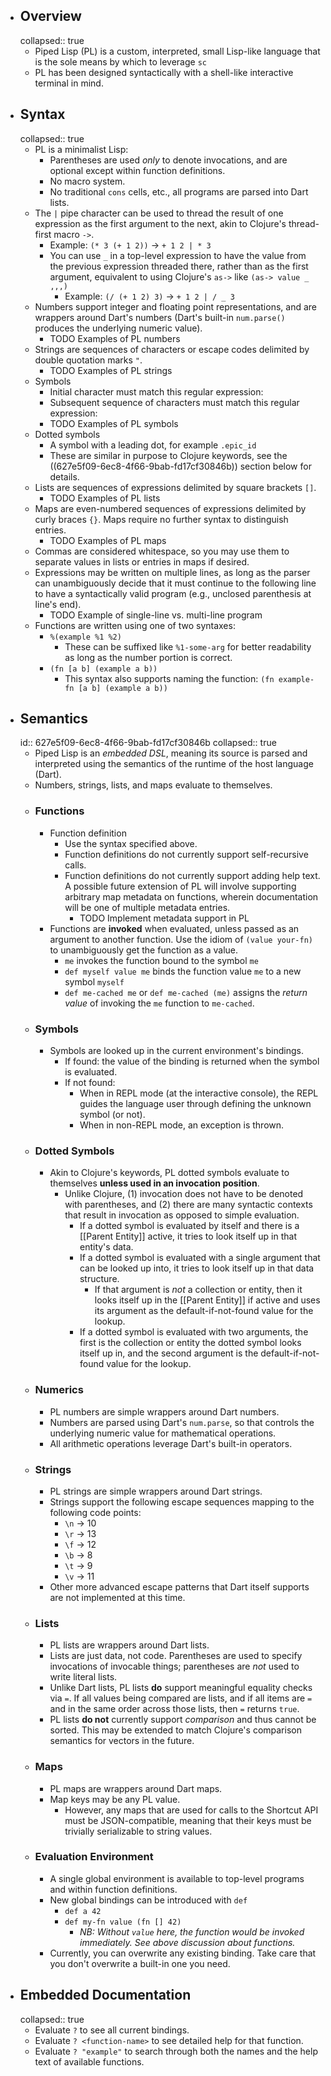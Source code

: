 - ## Overview
  collapsed:: true
	- Piped Lisp (PL) is a custom, interpreted, small Lisp-like language that is the sole means by which to leverage `sc`
	- PL has been designed syntactically with a shell-like interactive terminal in mind.
- ## Syntax
  collapsed:: true
	- PL is a minimalist Lisp:
		- Parentheses are used _only_ to denote invocations, and are optional except within function definitions.
		- No macro system.
		- No traditional `cons` cells, etc., all programs are parsed into Dart lists.
	- The `|` pipe character can be used to thread the result of one expression as the first argument to the next, akin to Clojure's thread-first macro `->`.
		- Example: `(* 3 (+ 1 2))` -> `+ 1 2 | * 3`
		- You can use `_` in a top-level expression to have the value from the previous expression threaded there, rather than as the first argument, equivalent to using Clojure's `as->` like `(as-> value _ ,,,)`
			- Example: `(/ (+ 1 2) 3)` -> `+ 1 2 | / _ 3`
	- Numbers support integer and floating point representations, and are wrappers around Dart's numbers (Dart's built-in `num.parse()` produces the underlying numeric value).
		- TODO Examples of PL numbers
	- Strings are sequences of characters or escape codes delimited by double quotation marks `"`.
		- TODO Examples of PL strings
	- Symbols
		- Initial character must match this regular expression:
		- Subsequent sequence of characters must match this regular expression:
		- TODO Examples of PL symbols
	- Dotted symbols
		- A symbol with a leading dot, for example `.epic_id`
		- These are similar in purpose to Clojure keywords, see the ((627e5f09-6ec8-4f66-9bab-fd17cf30846b)) section below for details.
	- Lists are sequences of expressions delimited by square brackets `[]`.
		- TODO Examples of PL lists
	- Maps are even-numbered sequences of expressions delimited by curly braces `{}`. Maps require no further syntax to distinguish entries.
		- TODO Examples of PL maps
	- Commas are considered whitespace, so you may use them to separate values in lists or entries in maps if desired.
	- Expressions may be written on multiple lines, as long as the parser can unambiguously decide that it must continue to the following line to have a syntactically valid program (e.g., unclosed parenthesis at line's end).
		- TODO Example of single-line vs. multi-line program
	- Functions are written using one of two syntaxes:
		- `%(example %1 %2)`
			- These can be suffixed like `%1-some-arg` for better readability as long as the number portion is correct.
		- `(fn [a b] (example a b))`
			- This syntax also supports naming the function: `(fn example-fn [a b] (example a b))`
- ## Semantics
  id:: 627e5f09-6ec8-4f66-9bab-fd17cf30846b
  collapsed:: true
	- Piped Lisp is an _embedded DSL_, meaning its source is parsed and interpreted using the semantics of the runtime of the host language (Dart).
	- Numbers, strings, lists, and maps evaluate to themselves.
	- ### Functions
		- Function definition
			- Use the syntax specified above.
			- Function definitions do not currently support self-recursive calls.
			- Function definitions do not currently support adding help text. A possible future extension of PL will involve supporting arbitrary map metadata on functions, wherein documentation will be one of multiple metadata entries.
				- TODO Implement metadata support in PL
		- Functions are **invoked** when evaluated, unless passed as an argument to another function. Use the idiom of `(value your-fn)` to unambiguously get the function as a value.
			- `me` invokes the function bound to the symbol `me`
			- `def myself value me` binds the function value `me` to a new symbol `myself`
			- `def me-cached me` or `def me-cached (me)` assigns the _return value_ of invoking the `me` function to `me-cached`.
	- ### Symbols
		- Symbols are looked up in the current environment's bindings.
			- If found: the value of the binding is returned when the symbol is evaluated.
			- If not found:
				- When in REPL mode (at the interactive console), the REPL guides the language user through defining the unknown symbol (or not).
				- When in non-REPL mode, an exception is thrown.
	- ### Dotted Symbols
		- Akin to Clojure's keywords, PL dotted symbols evaluate to themselves **unless used in an invocation position**.
			- Unlike Clojure, (1) invocation does not have to be denoted with parentheses, and (2) there are many syntactic contexts that result in invocation as opposed to simple evaluation.
				- If a dotted symbol is evaluated by itself and there is a [[Parent Entity]] active, it tries to look itself up in that entity's data.
				- If a dotted symbol is evaluated with a single argument that can be looked up into, it tries to look itself up in that data structure.
					- If that argument is _not_ a collection or entity, then it looks itself up in the [[Parent Entity]] if active and uses its argument as the default-if-not-found value for the lookup.
				- If a dotted symbol is evaluated with two arguments, the first is the collection or entity the dotted symbol looks itself up in, and the second argument is the default-if-not-found value for the lookup.
	- ### Numerics
		- PL numbers are simple wrappers around Dart numbers.
		- Numbers are parsed using Dart's `num.parse`, so that controls the underlying numeric value for mathematical operations.
		- All arithmetic operations leverage Dart's built-in operators.
	- ### Strings
		- PL strings are simple wrappers around Dart strings.
		- Strings support the following escape sequences mapping to the following code points:
			- `\n` -> 10
			- `\r` -> 13
			- `\f` -> 12
			- `\b` -> 8
			- `\t` -> 9
			- `\v` -> 11
		- Other more advanced escape patterns that Dart itself supports are not implemented at this time.
	- ### Lists
		- PL lists are wrappers around Dart lists.
		- Lists are just data, not code. Parentheses are used to specify invocations of invocable things; parentheses are _not_ used to write literal lists.
		- Unlike Dart lists, PL lists **do** support meaningful equality checks via `=`. If all values being compared are lists, and if all items are `=` and in the same order across those lists, then `=` returns `true`.
		- PL lists **do not** currently support _comparison_ and thus cannot be sorted. This may be extended to match Clojure's comparison semantics for vectors in the future.
	- ### Maps
		- PL maps are wrappers around Dart maps.
		- Map keys may be any PL value.
			- However, any maps that are used for calls to the Shortcut API must be JSON-compatible, meaning that their keys must be trivially serializable to string values.
	- ### Evaluation Environment
		- A single global environment is available to top-level programs and within function definitions.
		- New global bindings can be introduced with `def`
			- `def a 42`
			- `def my-fn value (fn [] 42)`
				- _NB: Without `value` here, the function would be invoked immediately. See above discussion about functions._
		- Currently, you can overwrite any existing binding. Take care that you don't overwrite a built-in one you need.
- ## Embedded Documentation
  collapsed:: true
	- Evaluate `?` to see all current bindings.
	- Evaluate `? <function-name>` to see detailed help for that function.
	- Evaluate `? "example"` to search through both the names and the help text of available functions.